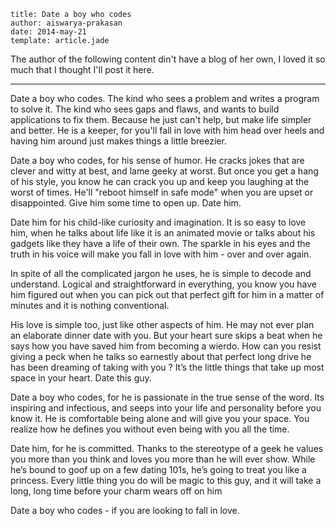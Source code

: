 ```metadata
title: Date a boy who codes
author: aiswarya-prakasan
date: 2014-may-21
template: article.jade
```
The author of the following content din't have a blog of her own, I loved it so much that I thought I'll post it here.

---

Date a boy who codes. The kind who sees a problem and writes a program to solve it. The kind who sees gaps and flaws, and wants to build applications to fix them. Because he just can't help, but make life simpler and better. He is a keeper, for you'll fall in love with him head over heels  and having him around just makes things a little breezier.

Date a boy who codes, for his sense of humor. He cracks jokes that are clever and witty at best, and lame geeky at worst. But once you get a hang of his style, you know he can crack you up and keep you laughing at the worst of times. He'll "reboot himself in safe mode" when you are upset or disappointed. Give him some time to open up. Date him.

Date him for his child-like curiosity and imagination. It is so easy to love him, when he talks about life like it is an animated movie or talks about his gadgets like they have a life of their own. The sparkle in his eyes and the truth in his voice will make you fall in love with him - over and over again.

In spite of all the complicated jargon he uses, he is simple to decode and understand. Logical and straightforward in everything, you know you have him figured out when you can pick out that perfect gift for him in a matter of minutes and it is nothing conventional.

His love is simple too, just like other aspects of him. He may not ever plan an elaborate dinner date with you. But your heart sure skips a beat when he says how you have saved him from becoming a wierdo. How can you resist giving a peck when he talks so earnestly about that perfect long drive he has been dreaming of taking with you ?  It’s the little things that take up most space in your heart. Date this guy.

Date a boy who codes, for he is passionate in the true sense of the word. Its inspiring and infectious, and seeps into your life and personality before you know it. He is comfortable being alone and will give you your space. You realize how he defines you without even being with you all the time.

Date him, for he is committed. Thanks to the stereotype of a geek he values you more than you think and loves you more than he will ever show. While he’s bound to goof up on a few dating 101s, he’s going to treat you like a princess. Every little thing you do will be magic to this guy, and it will take a long, long time before your charm wears off on him

Date a boy who codes - if you are looking to fall in love.